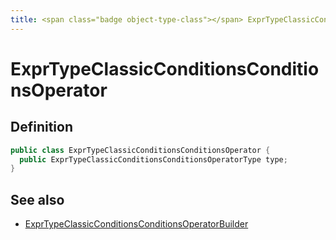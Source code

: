 ```yaml
---
title: <span class="badge object-type-class"></span> ExprTypeClassicConditionsConditionsOperator
---
```

# <span class="badge object-type-class"></span> ExprTypeClassicConditionsConditionsOperator

## Definition

```java
public class ExprTypeClassicConditionsConditionsOperator {
  public ExprTypeClassicConditionsConditionsOperatorType type;
}
```
## See also

 * <span class="badge builder"></span> [ExprTypeClassicConditionsConditionsOperatorBuilder](./builder-ExprTypeClassicConditionsConditionsOperatorBuilder.md)
